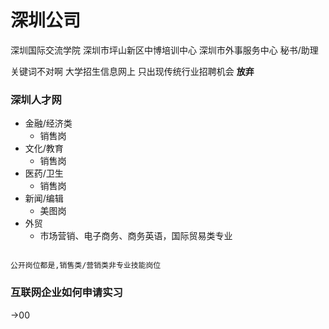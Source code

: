 # 深圳公司

深圳国际交流学院
深圳市坪山新区中博培训中心
深圳市外事服务中心
秘书/助理

关键词不对啊
大学招生信息网上
只出现传统行业招聘机会
**放弃**

### 深圳人才网

- 金融/经济类
    * 销售岗 
- 文化/教育
    * 销售岗 
- 医药/卫生
    * 销售岗 
- 新闻/编辑
    * 美图岗 
- 外贸
    * 市场营销、电子商务、商务英语，国际贸易类专业 

```

公开岗位都是,销售类/营销类非专业技能岗位

```

### 互联网企业如何申请实习
->00